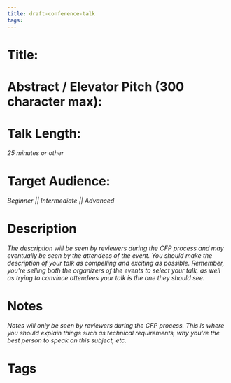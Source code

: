 ```yaml
---
title: draft-conference-talk
tags:
---
```


# Title:

# Abstract / Elevator Pitch (300 character max):

# Talk Length:

*25 minutes or other*

# Target Audience:

*Beginner || Intermediate || Advanced*

# Description

*The description will be seen by reviewers during the CFP process and may eventually be seen by the attendees of the event. You should make the description of your talk as compelling and exciting as possible. Remember, you're selling both the organizers of the events to select your talk, as well as trying to convince attendees your talk is the one they should see.*

# Notes

*Notes will only be seen by reviewers during the CFP process. This is where you should explain things such as technical requirements, why you're the best person to speak on this subject, etc.*

# Tags

